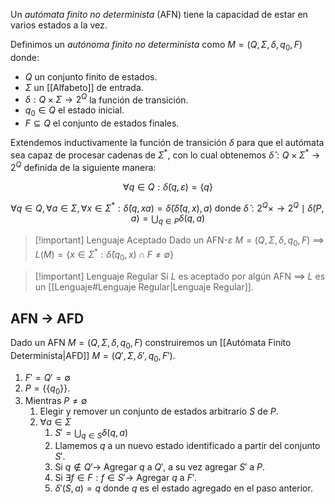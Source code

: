 Un *autómata finito no determinista* (AFN) tiene la capacidad de estar en varios estados a la vez.

Definimos un *autónoma finito no determinista* como $M=(Q,\Sigma,\delta, q_0, F)$ donde:
- $Q$ un conjunto finito de estados.
- $\Sigma$ un [[Alfabeto]] de entrada.
- $\delta : Q \times \Sigma \rightarrow 2^Q$ la función de transición.
- $q_0 \in Q$ el estado inicial.
- $F \subseteq Q$ el conjunto de estados finales.

Extendemos inductivamente la función de transición $\delta$ para que el autómata sea capaz de procesar cadenas de $\Sigma^\ast$,  con lo cual obtenemos $\hat{\delta} : Q \times \Sigma^\ast \rightarrow 2^Q$ definida de la siguiente manera:

$$
\forall q \in Q : \tilde{\delta}(q, \varepsilon) = \{q\}
$$

$$
\forall q \in Q, \forall a \in \Sigma, \forall x \in \Sigma^\ast : \hat{\delta}(q, xa) = \tilde{\delta}(\hat{\delta}(q, x), a) \text{ donde } \tilde{\delta} : 2^Q \times \rightarrow 2^Q \mid \tilde{\delta}(P, a) = \bigcup_{q \in P}\delta(q, a)
$$

>[!important] Lenguaje Aceptado
>Dado un AFN-$\varepsilon$ $M=(Q,\Sigma,\delta, q_0, F)$  $\implies$  $L(M) = \{ x \in \Sigma^\ast : \hat{\delta}(q_0, x) \cap F \neq \emptyset \}$

>[!important] Lenguaje Regular
>Si $L$ es aceptado por algún AFN $\implies$ $L$ es un [[Lenguaje#Lenguaje Regular|Lenguaje Regular]].

## AFN $\rightarrow$ AFD
Dado un AFN $M=(Q,\Sigma,\delta, q_0, F)$ construiremos un [[Autómata Finito Determinista|AFD]] $M=(Q', \Sigma, \delta', q_0, F')$.

1. $F'=Q'=\emptyset$
1. $P=\{\{q_0\}\}$.
2. Mientras $P \neq \emptyset$
	1. Elegir y remover un conjunto de estados arbitrario $S$ de $P$.
	2. $\forall a \in \Sigma$
		1. $S'=\bigcup_{q \in S}\delta(q, a)$
		2. Llamemos $q$ a un nuevo estado identificado a partir del conjunto $S'$.
		3. Si $q \notin Q' \rightarrow$ Agregar $q$ a $Q'$, a su vez agregar $S'$ a $P$.
		4. Si $\exists f \in F : f \in S' \rightarrow$ Agregar $q$ a $F'$.
		5. $\delta'(S,a)=q$ donde $q$ es el estado agregado en el paso anterior.
